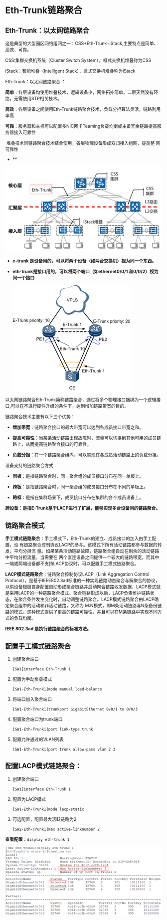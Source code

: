 # **Eth-Trunk链路聚合** 

## Eth-Trunk：以太网链路聚合 

这是典型的大型园区网络组网之一：CSS+Eth-Trunk+iStack,主要特点是简单、高效、可靠。  

CSS:集群交换机系统（Cluster Switch System），框式交换机堆叠称为CSS  

iStack：智能堆叠（Intelligent Stack），盒式交换机堆叠称为iStack  

Eth-Trunk：以太网链路聚合 ：

​		**简单**：各层设备均使用堆叠技术，逻辑设备少，网络拓扑简单，二层天然没有环路，无需使用STP相关技术。  

​		**高效**：各层设备之间使用Eth-Trunk链路聚合技术，负载分担算法灵活，链路利用率高  

​		**可靠**：服务器和主机可以配置多NIC网卡Teaming负载均衡或主备冗余链路提高服务器接入可靠性  

​		堆叠技术同链路聚合技术结合使用，各层物理设备形成双归接入组网，提高整 网可靠性 

- **

![](./images/01.png)

- **e-trunk 是设备用的，可以将两个设备（如两台交换机）视为同一个东西。**

- **eth-trunk是接口用的，可以将两个端口（如ethernet0/0/1 和0/0/2）视为同一个接口**

  ![](./images/03.png)

以太网链路聚合Eth-Trunk简称链路聚合，通过将多个物理接口捆绑为一个逻辑接口,可以在不进行硬件升级的条件下，达到增加链路带宽的目的。  

链路聚合技术主要有以下三个优势：  

- **增加带宽**：链路聚合接口的最大带宽可以达到各成员接口带宽之和。  

- **提高可靠性**：当某条活动链路出现故障时，流量可以切换到其他可用的成员链路上，从而提高链路聚合接口的可靠性。  

- **负载分担**：在一个链路聚合组内，可以实现在各成员活动链路上的负载分担。

设备支持的链路聚合方式  :

- **同板**：是指链路聚合时，同一聚合组的成员接口分布在同一单板上。  

- **跨板**：是指链路聚合时，同一聚合组的成员接口分布在不同的单板上。  

- **跨框**：是指在集群场景下，成员接口分布在集群的各个成员设备上。

**跨设备：是指E-Trunk基于LACP进行了扩展，能够实现多台设备间的链路聚合。**

## **链路聚合模式**

**手工模式链路聚合**：手工模式下，Eth-Trunk的建立、成员接口的加入由手工配置，没  有链路聚合控制协议LACP的参与。该模式下所有活动链路都参与数据的转发，平均分担流  量。如果某条活动链路故障，链路聚合组自动在剩余的活动链路中平均分担流量。当需要在  两个直连设备之间提供一个较大的链路带宽，而其中一端或两端设备都不支持LACP协议时，可以配置手工模式链路聚合。  

**LACP模式链路聚合**：链路聚合控制协议LACP（Link Aggregation Control Protocol），是基于IEEE802.3ad标准的一种实现链路动态聚合与解聚合的协议，以供设备根据自身配置自动形成聚合链路并启动聚合链路收发数据，LACP模式就是采用LACP的一种链路聚合模式。聚合链路形成以后，LACP负责维护链路状态，在聚合条件发生变化时，自动调整链路聚合。LACP模式链路聚合由LACP确定聚合组中的活动和非活动链路，又称为  M:N模式，即M条活动链路与N条备份链路的模式。这种模式提供了更高的链路可靠性，并且可以在M条链路中实现不同方式的负载均衡。

**IEEE 802.3ad 是执行[链路聚合](https://baike.baidu.com/item/链路聚合/8626060)的标准方法。**

## 配置手工模式链路聚合

1. 创建聚合端口 

   ```
   [SW1]interface Eth-Trunk 1 
   ```

2. 配置为手动负载模式

   ```
   [SW1-Eth-Trunk1]mode manual load-balance
   ```

   

3. 将端口加入聚合端口

   ```
   [SW1-Eth-Trunk1]trunkport GigabitEthernet 0/0/1 to 0/0/3
   ```

   

4. 配置聚合端口为trunk端口

   ```
   [SW1-Eth-Trunk1]port link-type trunk 
   ```

   

5. 配置允许通过的VLAN列表

   ```
   [SW1-Eth-Trunk1]port trunk allow-pass vlan 2 3
   ```

   

## 配置LACP模式链路聚合：

1. 创建聚合端口  

   ```
   [SW1]interface Eth-Trunk 1  
   ```

2. 配置为LACP模式  

   ```
   [SW1-Eth-Trunk1]mode lacp-static  
   ```

   

3. 可选配置，配置最大活跃链路为2  

   ```
   [SW2-Eth-Trunk1]max active-linknumber 2  
   ```



**查看配置**：`display eth-trunk 1`

![](./images/02.png)

